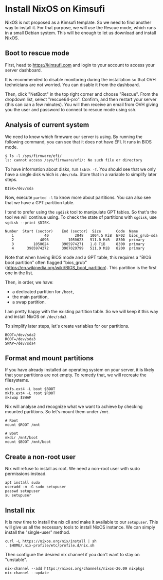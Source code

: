 # Install NixOS on Kimsufi

NixOS is not proposed as a Kimsufi template. So we need to find another way to install it. For that purpose, we will use the Rescue mode, which runs in a small Debian system. This will be enough to let us download and install NixOS.

## Boot to rescue mode

First, head to https://kimsufi.com and login to your account to access your server dashboard.

It is recommended to disable monitoring during the installation so that OVH technicians are not worried. You can disable it from the dashboard.

Then, click "NetBoot" in the top right corner and choose "Rescue". From the dropdown list, select "rescue64-pro". Confirm, and then restart your server (this can can a few minutes). You will then receive an email from OVH giving you the user and password to connect to rescue mode using ssh.

## Analysis of current system

We need to know which firmware our server is using. By running the following command, you can see that it does not have EFI. It runs in BIOS mode.

```
$ ls -l /sys/firmware/efi/
ls: cannot access /sys/firmware/efi/: No such file or directory
```

To have information about disks, run `lsblk -f`. You should see that we only have a single disk which is `/dev/sda`. Store that in a variable to simplify later steps.

```
DISK=/dev/sda
```

Now, execute `parted -l` to know more about partitions. You can also see that we have a GPT partition table.

I tend to prefer using the `sgdisk` tool to manipulate GPT tables. So that's the tool we will continue using. To check the state of partitions with `sgdisk`, use `sgdisk --print $DISK`.

```
Number  Start (sector)    End (sector)  Size       Code  Name
   1              40            2048   1004.5 KiB  EF02  bios_grub-sda
   2            4096         1050623   511.0 MiB   8300  primary
   3         1050624      3905974271   1.8 TiB     8300  primary
   4      3905974272      3907020799   511.0 MiB   8200  primary
```

Note that when having BIOS mode and a GPT table, this requires a "BIOS boot partition" often flagged "bios_grub" (https://en.wikipedia.org/wiki/BIOS_boot_partition). This partition is the first one in the list.

Then, in order, we have:
- a dedicated partition for `/boot`,
- the main partition,
- a swap partition.

I am pretty happy with the existing partition table. So we will keep it this way and install NixOS on `/dev/sda3`.

To simplify later steps, let's create variables for our partitions.

```
BOOT=/dev/sda2
ROOT=/dev/sda3
SWAP=/dev/sda4
```

## Format and mount partitions

If you have already installed an operating system on your server, it is likely that your partitions are not empty. To remedy that, we will recreate the filesystems.

```
mkfs.ext4 -L boot $BOOT
mkfs.ext4 -L root $ROOT
mkswap $SWAP
```

Nix will analyse and recognize what we want to achieve by checking mounted partitions. So let's mount them under `/mnt`.

```
# Root
mount $ROOT /mnt

# Boot
mkdir /mnt/boot
mount $BOOT /mnt/boot
```

## Create a non-root user

Nix will refuse to install as root. We need a non-root user with sudo permissions instead.

```
apt install sudo
useradd -m -G sudo setupuser
passwd setupuser
su setupuser
```

## Install nix

It is now time to install the nix cli and make it available to our `setupuser`. This will give us all the necessary tools to install NixOS instance. We can simply install the "single-user" method.

```
curl -L https://nixos.org/nix/install | sh
. $HOME/.nix-profile/etc/profile.d/nix.sh
```

Then configure the desired nix channel if you don't want to stay on "unstable".

```
nix-channel --add https://nixos.org/channels/nixos-20.09 nixpkgs
nix-channel --update
```
